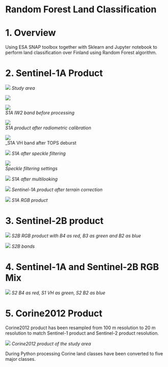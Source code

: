 # Random Forest Land Classification


# 1. Overview

Using ESA SNAP toolbox together with Sklearn and Jupyter notebook to perform land
classification over Finland using Random Forest algorithm. 

# 2. Sentinel-1A Product

![](Random-Forest-Images/study-area.png) 
_Study area_

![](Random-Forest-Images/latlong.png)   

![](Random-Forest-Images/S1AIW2imageVH.png)    
_S1A IW2 band before processing_

![](Random-Forest-Images/S1ACalibrated.png)   
_S1A product after radiometric calibration_

![](Random-Forest-Images/after-deburst-vh.jpg)  
_S1A VH band after TOPS deburst

![](Random-Forest-Images/s1aspecklefiltered.png)
_S1A after speckle filtering_

![](Random-Forest-Images/refined-lee-speckle-basic.png)          
_Speckle filtering settings_


![](Random-Forest-Images/multilooked-vh.jpg)
_S1A after multilooking_

![](Random-Forest-Images/subset-terrain-corrected.png)
_Sentinel-1A product after terrain correction_

![](Random-Forest-Images/s1rgb.png)
_S1A RGB product_

# 3. Sentinel-2B product
![](Random-Forest-Images/s2rgb.png)
_S2B RGB product with B4 as red, B3 as green and B2 as blue_

![](Random-Forest-Images/s2b-bands.jpg)
_S2B bands_

# 4. Sentinel-1A and Sentinel-2B RGB Mix

![](Random-Forest-Images/s1s2mix.png)
_S2 B4 as red, S1 VH as green, S2 B2 as blue_

# 5. Corine2012 Product
Corine2012 product has been resampled from 100 m resolution to 20 m resolution to match
Sentinel-1 product and Sentinel-2 product resolution. 

![](Random-Forest-Images/corine12.png)
_Corine2012 product of the study area_

During Python processing Corine land classes have been converted to five major classes.


